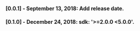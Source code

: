 #### [0.0.1] - September 13, 2018: Add release date.
#### [0.1.0] - December 24, 2018: sdk: '>=2.0.0 <5.0.0'.
